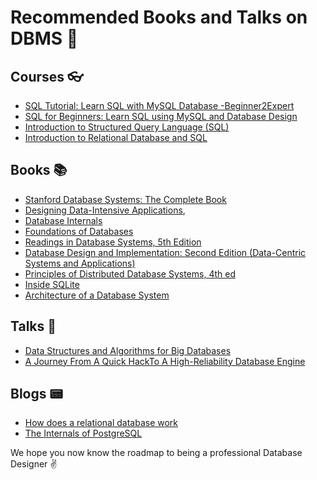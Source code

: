 # Recommended  Books and Talks on DBMS :closed_lock_with_key:

## Courses :eyeglasses:

- [SQL Tutorial: Learn SQL with MySQL Database -Beginner2Expert](https://www.udemy.com/course/sql-tutorial-learn-sql-with-mysql-database-beginner2expert/)
- [SQL for Beginners: Learn SQL using MySQL and Database Design](https://www.udemy.com/course/sql-for-beginners-course/)
- [Introduction to Structured Query Language (SQL)](https://www.coursera.org/learn/intro-sql)
- [Introduction to Relational Database and SQL](https://www.coursera.org/projects/introduction-to-relational-database-and-sql)

## Books :books:

- [Stanford Database Systems: The Complete Book](http://infolab.stanford.edu/~ullman/dscb.html)
- [Designing Data-Intensive Applications](http://shop.oreilly.com/product/0636920032175.do), 
- [Database Internals](https://www.oreilly.com/library/view/database-internals/9781492040330/)
- [Foundations of Databases](http://webdam.inria.fr/Alice/)
- [Readings in Database Systems, 5th Edition](http://www.redbook.io/)
- [Database Design and Implementation: Second Edition (Data-Centric Systems and Applications)](https://www.amazon.com/dp/3030338355)
- [Principles of Distributed Database Systems, 4th ed](https://www.amazon.com/dp/3030262529)
- [Inside SQLite](https://books.google.com/books/about/Inside_SQLite.html?id=QoxUx8GOjKMC)
- [Architecture of a Database System](https://dsf.berkeley.edu/papers/fntdb07-architecture.pdf)

## Talks :speech_balloon:

- [Data Structures and Algorithms for Big Databases](https://people.csail.mit.edu/bradley/BenderKuszmaul-tutorial-xldb12.pdf)
- [A Journey From A Quick HackTo A High-Reliability Database Engine](https://www.sqlite.org/talks/wroclaw-20090310.pdf)

## Blogs :pager:

- [How does a relational database work](http://coding-geek.com/how-databases-work)
- [The Internals of PostgreSQL](http://www.interdb.jp/pg/index.html)


We hope you now know the roadmap to being a professional Database Designer ✌️
